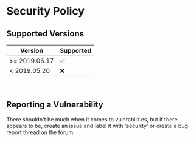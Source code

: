 # Security Policy

## Supported Versions​

| Version       | Supported          |
| ------------- | ------------------ |
| >= 2019.06.17 | :white_check_mark: |
| <  2019.05.20 | :x:                |
​
## Reporting a Vulnerability

There shouldn't be much when it comes to vulnrabilities, but
if there appears to be, create an issue and label it with
'security' or create a bug report thread on the forum.
